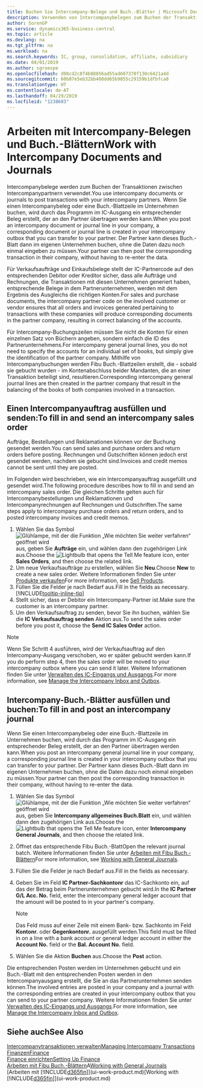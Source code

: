 ```yaml
---
title: Buchen Sie Intercompany-Belege und Buch.-Blätter | Microsoft Docs
description: Verwenden von Intercompanybelegen zum Buchen der Transaktionen zwischen Intercompanypartnern
author: SorenGP
ms.service: dynamics365-business-central
ms.topic: article
ms.devlang: na
ms.tgt_pltfrm: na
ms.workload: na
ms.search.keywords: IC, group, consolidation, affiliate, subsidiary
ms.date: 04/01/2019
ms.author: sgroespe
ms.openlocfilehash: d98cd2c8f4b88856ad55ad607370f130c6421a4d
ms.sourcegitcommit: 60b87e5eb32bb408dd65b9855c29159b1dfbfca8
ms.translationtype: HT
ms.contentlocale: de-AT
ms.lasthandoff: 04/29/2019
ms.locfileid: "1238603"
---
```

# <a name="work-with-intercompany-documents-and-journals"></a><span data-ttu-id="edcda-103">Arbeiten mit Intercompany-Belegen und Buch.-Blättern</span><span class="sxs-lookup"><span data-stu-id="edcda-103">Work with Intercompany Documents and Journals</span></span>
<span data-ttu-id="edcda-104">Intercompanybelege werden zum Buchen der Transaktionen zwischen Intercompanypartnern verwendet.</span><span class="sxs-lookup"><span data-stu-id="edcda-104">You use intercompany documents or journals to post transactions with your intercompany partners.</span></span> <span data-ttu-id="edcda-105">Wenn Sie einen Intercompanybeleg oder eine Buch.-Blattzeile im Unternehmen buchen, wird durch das Programm im IC-Ausgang ein entsprechender Beleg erstellt, der an den Partner übertragen werden kann.</span><span class="sxs-lookup"><span data-stu-id="edcda-105">When you post an intercompany document or journal line in your company, a corresponding document or journal line is created in your intercompany outbox that you can transfer to your partner.</span></span> <span data-ttu-id="edcda-106">Der Partner kann dieses Buch.-Blatt dann im eigenen Unternehmen buchen, ohne die Daten dazu noch einmal eingeben zu müssen.</span><span class="sxs-lookup"><span data-stu-id="edcda-106">Your partner can then post the corresponding transaction in their company, without having to re-enter the data.</span></span>

<span data-ttu-id="edcda-107">Für Verkaufsaufträge und Einkaufsbelege stellt der IC-Partnercode auf den entsprechenden Debitor oder Kreditor sicher, dass alle Aufträge und Rechnungen, die Transaktionen mit diesen Unternehmen generiert haben, entsprechende Belege in dem Partnerunternehmen, werden mit dem Ergebnis des Ausgleichs die richtigen Konten.</span><span class="sxs-lookup"><span data-stu-id="edcda-107">For sales and purchase documents, the intercompany partner code on the involved customer or vendor ensures that all orders and invoices generated pertaining to transactions with these companies will produce corresponding documents in the partner company, resulting in correct balancing of the accounts.</span></span>

<span data-ttu-id="edcda-108">Für Intercompany-Buchungszeilen müssen Sie nicht die Konten für einen einzelnen Satz von Büchern angeben, sondern einfach die ID des Partnerunternehmens.</span><span class="sxs-lookup"><span data-stu-id="edcda-108">For intercompany general journal lines, you do not need to specify the accounts for an individual set of books, but simply give the identification of the partner company.</span></span> <span data-ttu-id="edcda-109">Mithilfe von Intercompanybuchungen werden Fibu Buch.-Blattzeilen erstellt, die - sobald sie gebucht wurden - im Kontenabschluss beider Mandanten, die an einer Transaktion beteiligt sind, resultieren.</span><span class="sxs-lookup"><span data-stu-id="edcda-109">Corresponding intercompany general journal lines are then created in the partner company that result in the balancing of the books of both companies involved in a transaction.</span></span>

## <a name="to-fill-in-and-send-an-intercompany-sales-order"></a><span data-ttu-id="edcda-110">Einen Intercompanyauftrag ausfüllen und senden:</span><span class="sxs-lookup"><span data-stu-id="edcda-110">To fill in and send an intercompany sales order</span></span>
<span data-ttu-id="edcda-111">Aufträge, Bestellungen und Reklamationen können vor der Buchung gesendet werden.</span><span class="sxs-lookup"><span data-stu-id="edcda-111">You can send sales and purchase orders and return orders before posting.</span></span> <span data-ttu-id="edcda-112">Rechnungen und Gutschriften können jedoch erst gesendet werden, nachdem sie gebucht sind.</span><span class="sxs-lookup"><span data-stu-id="edcda-112">Invoices and credit memos cannot be sent until they are posted.</span></span>

<span data-ttu-id="edcda-113">Im Folgenden wird beschrieben, wie ein Intercompanyauftrag ausgefüllt und gesendet wird.</span><span class="sxs-lookup"><span data-stu-id="edcda-113">The following procedure describes how to fill in and send an intercompany sales order.</span></span> <span data-ttu-id="edcda-114">Die gleichen Schritte gelten auch für Intercompanybestellungen und Reklamationen und Intercompanyrechnungen auf Rechnungen und Gutschriften.</span><span class="sxs-lookup"><span data-stu-id="edcda-114">The same steps apply to intercompany purchase orders and return orders, and to posted intercompany invoices and credit memos.</span></span>  

1. <span data-ttu-id="edcda-115">Wählen Sie das Symbol ![Glühlampe, mit der die Funktion „Wie möchten Sie weiter verfahren“ geöffnet wird](media/ui-search/search_small.png "Wie möchten Sie weiter verfahren?") aus, geben Sie **Aufträge** ein, und wählen dann den zugehörigen Link aus.</span><span class="sxs-lookup"><span data-stu-id="edcda-115">Choose the ![Lightbulb that opens the Tell Me feature](media/ui-search/search_small.png "Tell me what you want to do") icon, enter **Sales Orders**, and then choose the related link.</span></span>  
2. <span data-ttu-id="edcda-116">Um neue Verkaufsaufträge zu erstellen, wählen Sie **Neu**.</span><span class="sxs-lookup"><span data-stu-id="edcda-116">Choose **New** to create a new sales order.</span></span> <span data-ttu-id="edcda-117">Weitere Informationen finden Sie unter [Produkte verkaufen](sales-how-sell-products.md)</span><span class="sxs-lookup"><span data-stu-id="edcda-117">For more information, see [Sell Products](sales-how-sell-products.md).</span></span>  
3. <span data-ttu-id="edcda-118">Füllen Sie die Felder je nach Bedarf aus.</span><span class="sxs-lookup"><span data-stu-id="edcda-118">Fill in the fields as necessary.</span></span> [!INCLUDE[tooltip-inline-tip](includes/tooltip-inline-tip_md.md)]
4. <span data-ttu-id="edcda-119">Stellt sicher, dass er Debitor ein Intercompany-Partner ist.</span><span class="sxs-lookup"><span data-stu-id="edcda-119">Make sure the customer is an intercompany partner.</span></span>
5. <span data-ttu-id="edcda-120">Um den Verkaufsauftrag zu senden, bevor Sie ihn buchen, wählen Sie die **IC Verkaufsauftrag senden** Aktion aus.</span><span class="sxs-lookup"><span data-stu-id="edcda-120">To send the sales order before you post it, choose the **Send IC Sales Order** action.</span></span>

> [!NOTE]
> <span data-ttu-id="edcda-121">Wenn Sie Schritt 4 ausführen, wird der Verkaufsauftrag auf den Intercompany-Ausgang verschoben, wo er später gebucht werden kann.</span><span class="sxs-lookup"><span data-stu-id="edcda-121">If you do perform step 4, then the sales order will be moved to your intercompany outbox where you can send it later.</span></span> <span data-ttu-id="edcda-122">Weitere Informationen finden Sie unter [Verwalten des IC-Eingangs und Ausgangs](intercompany-how-manage-intercompany-inbox.md).</span><span class="sxs-lookup"><span data-stu-id="edcda-122">For more information, see [Manage the Intercompany Inbox and Outbox](intercompany-how-manage-intercompany-inbox.md).</span></span>

## <a name="to-fill-in-and-post-an-intercompany-journal"></a><span data-ttu-id="edcda-123">Intercompany-Buch.-Blätter ausfüllen und buchen:</span><span class="sxs-lookup"><span data-stu-id="edcda-123">To fill in and post an intercompany journal</span></span>
<span data-ttu-id="edcda-124">Wenn Sie einen Intercompanybeleg oder eine Buch.-Blattzeile im Unternehmen buchen, wird durch das Programm im IC-Ausgang ein entsprechender Beleg erstellt, der an den Partner übertragen werden kann.</span><span class="sxs-lookup"><span data-stu-id="edcda-124">When you post an intercompany general journal line in your company, a corresponding journal line is created in your intercompany outbox that you can transfer to your partner.</span></span> <span data-ttu-id="edcda-125">Der Partner kann dieses Buch.-Blatt dann im eigenen Unternehmen buchen, ohne die Daten dazu noch einmal eingeben zu müssen.</span><span class="sxs-lookup"><span data-stu-id="edcda-125">Your partner can then post the corresponding transaction in their company, without having to re-enter the data.</span></span>

1. <span data-ttu-id="edcda-126">Wählen Sie das Symbol ![Glühlampe, mit der die Funktion „Wie möchten Sie weiter verfahren“ geöffnet wird](media/ui-search/search_small.png "Wie möchten Sie weiter verfahren?") aus, geben Sie **Intercompany allgemeines Buch.Blatt** ein, und wählen dann den zugehörigen Link aus.</span><span class="sxs-lookup"><span data-stu-id="edcda-126">Choose the ![Lightbulb that opens the Tell Me feature](media/ui-search/search_small.png "Tell me what you want to do") icon, enter **Intercompany General Journals**, and then choose the related link.</span></span>  
2. <span data-ttu-id="edcda-127">Öffnet das entsprechende Fibu Buch.-Blatt</span><span class="sxs-lookup"><span data-stu-id="edcda-127">Open the relevant journal batch.</span></span> <span data-ttu-id="edcda-128">Weitere Informationen finden Sie unter [Arbeiten mit Fibu Buch.-Blättern](ui-work-general-journals.md)</span><span class="sxs-lookup"><span data-stu-id="edcda-128">For more information, see [Working with General Journals](ui-work-general-journals.md).</span></span>
3. <span data-ttu-id="edcda-129">Füllen Sie die Felder je nach Bedarf aus.</span><span class="sxs-lookup"><span data-stu-id="edcda-129">Fill in the fields as necessary.</span></span>
4. <span data-ttu-id="edcda-130">Geben Sie im Feld **IC Partner-Sachkontonr** das IC-Sachkonto ein, auf das der Betrag beim Partnerunternehmen gebucht wird.</span><span class="sxs-lookup"><span data-stu-id="edcda-130">In the **IC Partner G/L Acc. No.** field, enter the intercompany general ledger account that the amount will be posted to in your partner's company.</span></span>

    > [!NOTE]
    > <span data-ttu-id="edcda-131">Das Feld muss auf einer Zeile mit einem Bank- bzw. Sachkonto im Feld **Kontonr.** oder  **Gegenkontonr.** ausgefüllt werden.</span><span class="sxs-lookup"><span data-stu-id="edcda-131">This field must be filled in on a line with a bank account or general ledger account in either the **Account No.** field or the **Bal. Account No.** field.</span></span>  
5. <span data-ttu-id="edcda-132">Wählen Sie die Aktion **Buchen** aus.</span><span class="sxs-lookup"><span data-stu-id="edcda-132">Choose the **Post** action.</span></span>

<span data-ttu-id="edcda-133">Die entsprechenden Posten werden im Unternehmen gebucht und ein Buch.-Blatt mit den entsprechenden Posten werden in den Intercompanyausgang erstellt, die Sie an das Partnerunternehmen senden können.</span><span class="sxs-lookup"><span data-stu-id="edcda-133">The involved entries are posted in your company and a journal with the corresponding entries are created in your intercompany outbox that you can send to your partner company.</span></span> <span data-ttu-id="edcda-134">Weitere Informationen finden Sie unter [Verwalten des IC-Eingangs und Ausgangs](intercompany-how-manage-intercompany-inbox.md).</span><span class="sxs-lookup"><span data-stu-id="edcda-134">For more information, see [Manage the Intercompany Inbox and Outbox](intercompany-how-manage-intercompany-inbox.md).</span></span>

## <a name="see-also"></a><span data-ttu-id="edcda-135">Siehe auch</span><span class="sxs-lookup"><span data-stu-id="edcda-135">See Also</span></span>
[<span data-ttu-id="edcda-136">Intercompanytransaktionen verwalten</span><span class="sxs-lookup"><span data-stu-id="edcda-136">Managing Intercompany Transactions</span></span>](intercompany-manage.md)  
[<span data-ttu-id="edcda-137">Finanzen</span><span class="sxs-lookup"><span data-stu-id="edcda-137">Finance</span></span>](finance.md)  
[<span data-ttu-id="edcda-138">Finance einrichten</span><span class="sxs-lookup"><span data-stu-id="edcda-138">Setting Up Finance</span></span>](finance-setup-finance.md)  
<span data-ttu-id="edcda-139">[Arbeiten mit Fibu Buch.-Blättern](ui-work-general-journals.md)A</span><span class="sxs-lookup"><span data-stu-id="edcda-139">[Working with General Journals](ui-work-general-journals.md)</span></span>  
<span data-ttu-id="edcda-140">[Arbeiten mit [!INCLUDE[d365fin](includes/d365fin_md.md)]](ui-work-product.md)</span><span class="sxs-lookup"><span data-stu-id="edcda-140">[Working with [!INCLUDE[d365fin](includes/d365fin_md.md)]](ui-work-product.md)</span></span>
